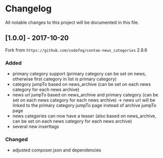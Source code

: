 # Changelog
All notable changes to this project will be documented in this file.

## [1.0.0] - 2017-10-20

Fork from `https://github.com/codefog/contao-news_categories` 2.8.6

### Added
- primary category support (primary category can be set on news, otherwise first category in list is primary category)
- category jumpTo based on news_archive (can be set on each news category for each news archive)
- news url jumpTo based on news_archive and primary category (can be set on each news category for each news archive) -> news url will be linked to the primary category jumpTo page instead of archive jumpTo page
- news categories can now have a teaser (also based on news_archive, can be set on each news category for each news archive)
- several new inserttags

### Changed
- adjusted composer.json and dependencies
